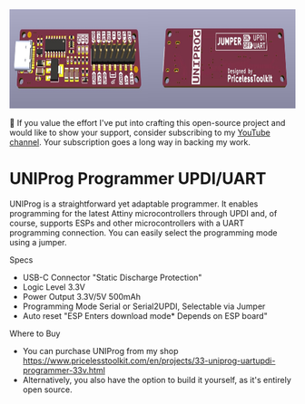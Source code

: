 <img src="https://raw.githubusercontent.com/PricelessToolkit/UNIProg_Programmer/main/img/3D-Ren.jpg" width="830" height="175"/>

🤗 If you value the effort I've put into crafting this open-source project and would like to show your support, consider subscribing to my [YouTube channel](https://www.youtube.com/channel/UCz75N6inuLHXnRC5tqagNLw). Your subscription goes a long way in backing my work.

# UNIProg Programmer UPDI/UART

UNIProg is a straightforward yet adaptable programmer. It enables programming for the latest Attiny microcontrollers through UPDI and, of course, supports ESPs and other microcontrollers with a UART programming connection. You can easily select the programming mode using a jumper.

Specs
- USB-C Connector "Static Discharge Protection" 
- Logic Level  3.3V
- Power Output 3.3V/5V 500mAh
- Programming Mode Serial or Serial2UPDI, Selectable via Jumper
-  Auto reset "ESP Enters download mode* Depends on ESP board"



Where to Buy
- You can purchase UNIProg from my shop https://www.pricelesstoolkit.com/en/projects/33-uniprog-uartupdi-programmer-33v.html 
-  Alternatively, you also have the option to build it yourself, as it's entirely open source.

